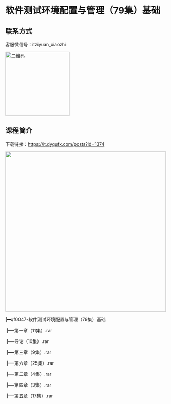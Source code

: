 # 软件测试环境配置与管理（79集）基础

## 联系方式

客服微信号：itziyuan_xiaozhi

<img src="https://ziyuanyun.oss-cn-guangzhou.aliyuncs.com/common/20240614073449/666b82192834a.jpg" width="200" height="200" alt="二维码">

## 课程简介

下载链接：https://it.dyqufx.com/posts?id=1374

<img src="https://ziyuanyun.oss-cn-guangzhou.aliyuncs.com/yun/20240515153920/664466a8adbf4.jpg" width="500" alt="">

  ┣━qf0047-软件测试环境配置与管理（79集）基础

 ┣━第一章（11集）.rar

 ┣━导论（10集）.rar

 ┣━第三章（9集）.rar

 ┣━第六章（25集）.rar

 ┣━第二章（4集）.rar

 ┣━第四章（3集）.rar

 ┣━第五章（17集）.rar

  